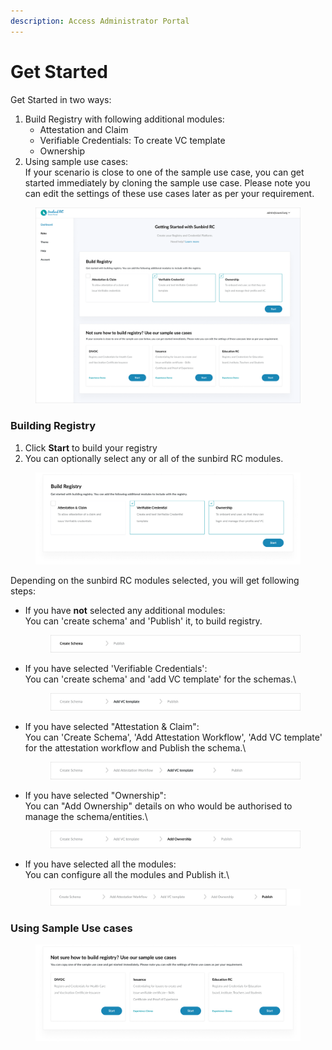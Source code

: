 ```yaml
---
description: Access Administrator Portal
---
```


# Get Started

Get Started in two ways:

1. Build Registry with following additional modules:
   * Attestation and Claim
   * Verifiable Credentials: To create VC template&#x20;
   * Ownership
2. Using sample use cases: \
   If your scenario is close to one of the sample use case, you can get started immediately by cloning the sample use case. Please note you can edit the settings of these use cases later as per your requirement.

<figure><img src="../../../../.gitbook/assets/image (3) (1) (2).png" alt=""><figcaption></figcaption></figure>

### Building Registry

1. Click **Start** to build your registry
2. You can optionally select any or all of the sunbird RC modules.

<figure><img src="../../../../.gitbook/assets/image (23) (1).png" alt=""><figcaption></figcaption></figure>

Depending on the sunbird RC modules selected, you will get following steps:

*   If you have **not** selected any additional modules:\
    You can 'create schema' and 'Publish' it, to build registry.

    <figure><img src="../../../../.gitbook/assets/image (3) (2) (1).png" alt=""><figcaption></figcaption></figure>
*   If you have selected 'Verifiable Credentials':\
    You can 'create schema' and 'add VC template' for the schemas.\


    <figure><img src="../../../../.gitbook/assets/image (1) (5).png" alt=""><figcaption></figcaption></figure>
*   If you have selected "Attestation & Claim":\
    You can 'Create Schema', 'Add Attestation Workflow', 'Add VC template' for the attestation workflow and Publish the schema.\


    <figure><img src="../../../../.gitbook/assets/image (21) (1).png" alt=""><figcaption></figcaption></figure>
*   If you have selected "Ownership":\
    You can "Add Ownership" details on who would be authorised to manage the schema/entities.\


    <figure><img src="../../../../.gitbook/assets/image (19) (1).png" alt=""><figcaption></figcaption></figure>
*   If you have selected all the modules:\
    You can configure all the modules and Publish it.\


    <figure><img src="../../../../.gitbook/assets/image (15).png" alt=""><figcaption></figcaption></figure>

### Using Sample Use cases

<figure><img src="../../../../.gitbook/assets/image (2) (1) (2).png" alt=""><figcaption></figcaption></figure>
